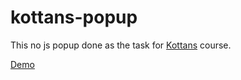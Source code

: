 # kottans-popup
This no js popup done as the task for [Kottans](https://kottans.org/) course.

[Demo](https://vas-p.github.io/kottans-popup/index.html)
